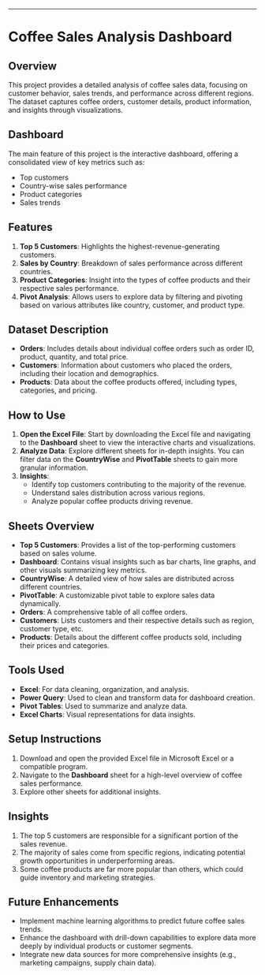 ---

# Coffee Sales Analysis Dashboard

## Overview
This project provides a detailed analysis of coffee sales data, focusing on customer behavior, sales trends, and performance across different regions. The dataset captures coffee orders, customer details, product information, and insights through visualizations.

## Dashboard
The main feature of this project is the interactive dashboard, offering a consolidated view of key metrics such as:
- Top customers
- Country-wise sales performance
- Product categories
- Sales trends

## Features
1. **Top 5 Customers**: Highlights the highest-revenue-generating customers.
2. **Sales by Country**: Breakdown of sales performance across different countries.
3. **Product Categories**: Insight into the types of coffee products and their respective sales performance.
4. **Pivot Analysis**: Allows users to explore data by filtering and pivoting based on various attributes like country, customer, and product type.

## Dataset Description
- **Orders**: Includes details about individual coffee orders such as order ID, product, quantity, and total price.
- **Customers**: Information about customers who placed the orders, including their location and demographics.
- **Products**: Data about the coffee products offered, including types, categories, and pricing.

## How to Use
1. **Open the Excel File**: Start by downloading the Excel file and navigating to the **Dashboard** sheet to view the interactive charts and visualizations.
2. **Analyze Data**: Explore different sheets for in-depth insights. You can filter data on the **CountryWise** and **PivotTable** sheets to gain more granular information.
3. **Insights**:
   - Identify top customers contributing to the majority of the revenue.
   - Understand sales distribution across various regions.
   - Analyze popular coffee products driving revenue.

## Sheets Overview
- **Top 5 Customers**: Provides a list of the top-performing customers based on sales volume.
- **Dashboard**: Contains visual insights such as bar charts, line graphs, and other visuals summarizing key metrics.
- **CountryWise**: A detailed view of how sales are distributed across different countries.
- **PivotTable**: A customizable pivot table to explore sales data dynamically.
- **Orders**: A comprehensive table of all coffee orders.
- **Customers**: Lists customers and their respective details such as region, customer type, etc.
- **Products**: Details about the different coffee products sold, including their prices and categories.

## Tools Used
- **Excel**: For data cleaning, organization, and analysis.
- **Power Query**: Used to clean and transform data for dashboard creation.
- **Pivot Tables**: Used to summarize and analyze data.
- **Excel Charts**: Visual representations for data insights.

## Setup Instructions
1. Download and open the provided Excel file in Microsoft Excel or a compatible program.
2. Navigate to the **Dashboard** sheet for a high-level overview of coffee sales performance.
3. Explore other sheets for additional insights.

## Insights
1. The top 5 customers are responsible for a significant portion of the sales revenue.
2. The majority of sales come from specific regions, indicating potential growth opportunities in underperforming areas.
3. Some coffee products are far more popular than others, which could guide inventory and marketing strategies.

## Future Enhancements
- Implement machine learning algorithms to predict future coffee sales trends.
- Enhance the dashboard with drill-down capabilities to explore data more deeply by individual products or customer segments.
- Integrate new data sources for more comprehensive insights (e.g., marketing campaigns, supply chain data).

